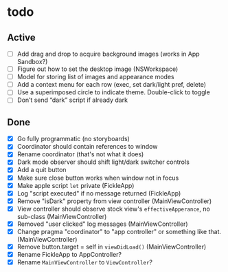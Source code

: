 # todo

## Active

- [ ] Add drag and drop to acquire background images (works in App Sandbox?)
- [ ] Figure out how to set the desktop image (NSWorkspace)
- [ ] Model for storing list of images and appearance modes
- [ ] Add a context menu for each row (exec, set dark/light pref, delete)
- [ ] Use a superimposed circle to indicate theme. Double-click to toggle
- [ ] Don’t send “dark” script if already dark

## Done

- [x] Go fully programmatic (no storyboards)
- [x] Coordinator should contain references to window
- [x] Rename coordinator (that's not what it does)
- [x] Dark mode observer should shift light/dark switcher controls
- [x] Add a quit button
- [x] Make sure close button works when window not in focus
- [x] Make apple script `let` private (FickleApp)
- [x] Log "script executed" if no message returned (FickleApp)
- [x] Remove "isDark" property from view controller (MainViewController)
- [x] View controller should observe stock view's `effectiveApperance`, no sub-class (MainViewController)
- [x] Removed "user clicked" log messages (MainViewController)
- [x] Change pragma "coordinator" to "app controller" or something like that. (MainViewController)
- [x] Remove button.target = self in `viewDidLoad()` (MainViewController)
- [x] Rename FickleApp to AppController?
- [x] Rename `MainViewController` to `ViewController`?
